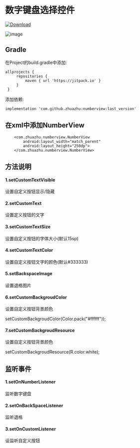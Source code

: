 # 数字键盘选择控件
[ ![Download](https://jitpack.io/v/zhuazhu/numberview.svg)](https://jitpack.io/#zhuazhu/numberview)

![image](https://github.com/zhuazhu/numberview/blob/master/746662286180003206.png)

## Gradle
在Project的build.gradle中添加:
   ```
   allprojects {
    	repositories {
    		maven { url 'https://jitpack.io' }
    	}
    }
   ```
添加依赖:
```
implementation 'com.github.zhuazhu:numberview:last_version'
```

## 在xml中添加NumberView
```
    <com.zhuazhu.numberview.NumberView
        android:layout_width="match_parent"
        android:layout_height="250dp">
    </com.zhuazhu.numberview.NumberView>
```


## 方法说明
#### 1.setCustomTextVisible
设置自定义按钮显示/隐藏
#### 2.setCustomText
设置定义按钮的文字
#### 3.setCustomTextSize
设置自定义按钮的字体大小(默认15sp)
#### 4.setCustomTextColor
设置自定义按钮文字的颜色(默认#333333)
#### 5.setBackspaceImage
设置退格图片
#### 6.setCustomBackgroudColor
设置自定义按钮背景颜色

setCustomBackgroudColor(Color.pack("#ffffff"));
#### 7.setCustomBackgroudResource
设置自定义按钮背景颜色

setCustomBackgroudResource(R.color.white);

## 监听事件
#### 1.setOnNumberListener
监听数字键盘
#### 2.setOnBackSpaceListener
监听退格
#### 3.setOnCustomListener
设监听自定义按钮
